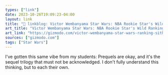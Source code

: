 ```yaml
---
types: ["link"]
date: 2023-10-26T19:09:23-04:00
layout: link
title: "🔗 linkblog: Victor Wembanyama Star Wars: NBA Rookie Star's Wild Ranking'"
art_title: "Victor Wembanyama Star Wars: NBA Rookie Star's Wild Ranking"
art_link: "https://gizmodo.com/victor-wembanyama-star-wars-ranking-sith-clone-empire-1850964515"
sources: ["gizmodo.com"]
tags: ["Star Wars"]
---
```

I've gotten this same vibe from my students: Prequels are okay, and it's the sequel trilogy that must not be acknowledged. I don't fully understand this thinking, but to each their own.
